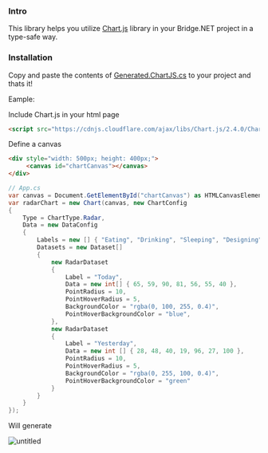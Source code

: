 ### Intro
This library helps you utilize [Chart.js](http://www.chartjs.org/) library in your Bridge.NET project in a type-safe way.

### Installation
Copy and paste the contents of [Generated.ChartJS.cs](https://github.com/Zaid-Ajaj/Bridge.ChartJS/blob/master/Bridge.ChartJS/Generated.ChartJS.cs) to your project and thats it! 

Eample:

Include Chart.js in your html page
```html
<script src="https://cdnjs.cloudflare.com/ajax/libs/Chart.js/2.4.0/Chart.min.js"></script>
```

Define a canvas
```html
<div style="width: 500px; height: 400px;">
     <canvas id="chartCanvas"></canvas>
</div>
```

```csharp
// App.cs
var canvas = Document.GetElementById("chartCanvas") as HTMLCanvasElement;
var radarChart = new Chart(canvas, new ChartConfig
{
    Type = ChartType.Radar,
    Data = new DataConfig
    {
        Labels = new [] { "Eating", "Drinking", "Sleeping", "Designing", "Coding", "Cycling", "Running" },
        Datasets = new Dataset[]
        {
            new RadarDataset
            {
                Label = "Today",
                Data = new int[] { 65, 59, 90, 81, 56, 55, 40 },
                PointRadius = 10,
                PointHoverRadius = 5,
                BackgroundColor = "rgba(0, 100, 255, 0.4)",
                PointHoverBackgroundColor = "blue",
            },
            new RadarDataset
            {
                Label = "Yesterday",
                Data = new int [] { 28, 48, 40, 19, 96, 27, 100 },
                PointRadius = 10,
                PointHoverRadius = 5,
                BackgroundColor = "rgba(0, 255, 100, 0.4)",
                PointHoverBackgroundColor = "green"
            }
        }
    }
});
```

Will generate 

![untitled](https://cloud.githubusercontent.com/assets/13316248/20636915/ec212524-b376-11e6-9675-d56bbf2d6ba8.png)
